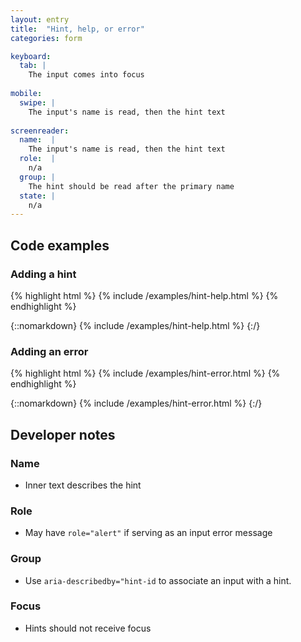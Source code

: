```yaml
---
layout: entry
title:  "Hint, help, or error"
categories: form

keyboard:
  tab: |
    The input comes into focus
      
mobile:
  swipe: |
    The input's name is read, then the hint text
    
screenreader:
  name:  |
    The input's name is read, then the hint text
  role:  |
    n/a
  group: |
    The hint should be read after the primary name
  state: |
    n/a
---
```

## Code examples

### Adding a hint

{% highlight html %}
{% include /examples/hint-help.html %}
{% endhighlight %}

{::nomarkdown}
{% include /examples/hint-help.html %}
{:/}

### Adding an error


{% highlight html %}
{% include /examples/hint-error.html %}
{% endhighlight %}

{::nomarkdown}
{% include /examples/hint-error.html %}
{:/}

## Developer notes

### Name
- Inner text describes the hint

### Role
- May have `role="alert"` if serving as an input error message

### Group
- Use `aria-describedby="hint-id` to associate an input with a hint.

### Focus
- Hints should not receive focus

